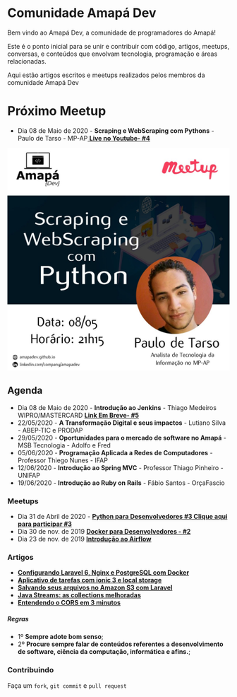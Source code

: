 # Comunidade Amapá Dev

Bem vindo ao Amapá Dev, a comunidade de programadores do Amapá!

Este é o ponto inicial para se unir e contribuir com código, artigos, meetups, conversas, e conteúdos que envolvam tecnologia, programação e áreas relacionadas.

Aqui estão artigos escritos e meetups realizados pelos membros da comunidade Amapá Dev
# Próximo Meetup
- Dia 08 de Maio de 2020 - **Scraping e WebScraping com Pythons** - Paulo de Tarso - MP-AP[ **Live no Youtube- #4**](https://www.youtube.com/channel/UCCgB1pT_t3PGETzszNazoQQ)


![image](https://raw.githubusercontent.com/amapadev/amapadev.github.io/master/img/webscraping.jpeg)




## Agenda
- Dia 08 de Maio de 2020 - **Introdução ao Jenkins** - Thiago Medeiros WIPRO/MASTERCARD [ **Link Em Breve- #5**](#)
- 22/05/2020 - **A Transformação Digital e seus impactos** - Lutiano Silva - ABEP-TIC e PRODAP
- 29/05/2020 - **Oportunidades para o mercado de software no Amapá** - MSB Tecnologia - Adolfo e Fred
- 05/06/2020 - **Programação Aplicada a Redes de Computadores** - Professor Thiego Nunes - IFAP
- 12/06/2020 - **Introdução ao Spring MVC** - Professor Thiago Pinheiro - UNIFAP
- 19/06/2020 - **Introdução ao Ruby on Rails** - Fábio Santos - OrçaFascio

### Meetups
- Dia 31 de Abril de 2020 - [ **Python para Desenvolvedores #3 Clique aqui para participar #3** ](https://www.youtube.com/watch?v=MLqlgps8CqA)
- Dia 30 de nov. de 2019  [ **Docker para Desenvolvedores - #2**](https://www.youtube.com/watch?v=KJ22FQFD2S4)
- Dia 23 de nov. de 2019  [ **Introdução ao Airflow**](https://www.youtube.com/watch?v=Dik5-_NYAA0&feature=youtu.be)



### Artigos

- [ **Configurando Laravel 6, Nginx e PostgreSQL com Docker**](https://medium.com/@vhsilva.ap/configurando-laravel-6-nginx-e-postgresql-com-docker-9ad29c53d5)
- [ **Aplicativo de tarefas com ionic 3 e local storage**](https://medium.com/@juniorsnts123/aplicativo-de-tarefas-com-ionic-3-e-local-storage-cbaa9565046)
- [ **Salvando seus arquivos no Amazon S3 com Laravel**](https://medium.com/@ediltondanniken/salvando-seus-arquivos-no-amazon-s3-com-laravel-f20d389c6185)
- [ **Java Streams: as collections melhoradas**](https://medium.com/@thiagomedeiros_58357/java-streams-as-collections-melhoradas-4ccb436646c3)
- [**Entendendo o CORS em 3 minutos**](https://medium.com/@thiagomedeiros_58357/entendendo-cors-em-2-minutos-f77f68dd3385)



##### Regras
  - 1º **Sempre adote bom senso**;
  - 2º **Procure sempre falar de conteúdos referentes a desenvolvimento de software, ciência da computação, informática e afins.**;



### Contribuindo

Faça um `fork`, `git commit` e `pull request`
